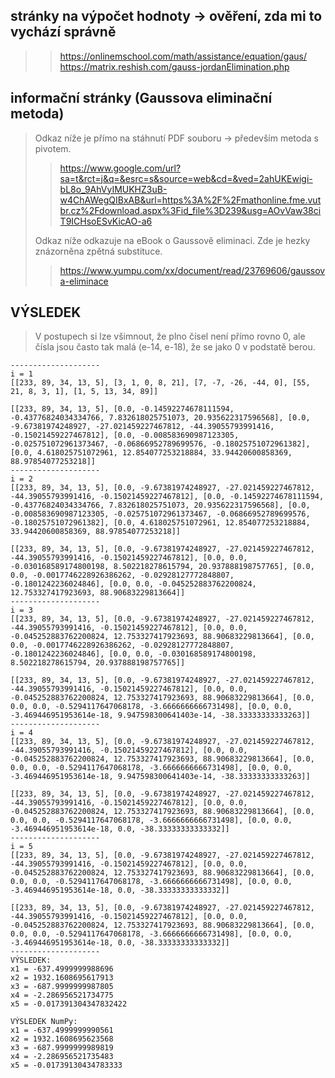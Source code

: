 ## stránky na výpočet hodnoty -> ověření, zda mi to vychází správně
>>https://onlinemschool.com/math/assistance/equation/gaus/
>>https://matrix.reshish.com/gauss-jordanElimination.php

## informační stránky (Gaussova eliminační metoda)
>Odkaz níže je přímo na stáhnutí PDF souboru -> především metoda s pivotem.
>>https://www.google.com/url?sa=t&rct=j&q=&esrc=s&source=web&cd=&ved=2ahUKEwigi-bL8o_9AhVyIMUKHZ3uB-w4ChAWegQIBxAB&url=https%3A%2F%2Fmathonline.fme.vutbr.cz%2Fdownload.aspx%3Fid_file%3D239&usg=AOvVaw38ciT9ICHsoESvKicAO-a6
>
>Odkaz níže odkazuje na eBook o Gaussově eliminaci. Zde je hezky znázorněna zpětná substituce.
>>https://www.yumpu.com/xx/document/read/23769606/gaussova-eliminace

## VÝSLEDEK
>V postupech si lze všimnout, že plno čísel není přímo rovno 0, ale čísla jsou často tak malá (e-14, e-18), že se jako 0 v podstatě berou.
```
--------------------
i = 1
[[233, 89, 34, 13, 5], [3, 1, 0, 8, 21], [7, -7, -26, -44, 0], [55, 21, 8, 3, 1], [1, 5, 13, 34, 89]]

[[233, 89, 34, 13, 5], [0.0, -0.14592274678111594, -0.43776824034334766, 7.832618025751073, 20.935622317596568], [0.0, -9.67381974248927, -27.021459227467812, -44.39055793991416, -0.15021459227467812], [0.0, -0.008583690987123305, -0.025751072961373467, -0.06866952789699576, -0.18025751072961382], [0.0, 4.618025751072961, 12.854077253218884, 33.94420600858369, 88.97854077253218]]
--------------------
i = 2
[[233, 89, 34, 13, 5], [0.0, -9.67381974248927, -27.021459227467812, -44.39055793991416, -0.15021459227467812], [0.0, -0.14592274678111594, -0.43776824034334766, 7.832618025751073, 20.935622317596568], [0.0, -0.008583690987123305, -0.025751072961373467, -0.06866952789699576, -0.18025751072961382], [0.0, 4.618025751072961, 12.854077253218884, 33.94420600858369, 88.97854077253218]]

[[233, 89, 34, 13, 5], [0.0, -9.67381974248927, -27.021459227467812, -44.39055793991416, -0.15021459227467812], [0.0, 0.0, -0.030168589174800198, 8.502218278615794, 20.937888198757765], [0.0, 0.0, -0.0017746228926386262, -0.02928127772848807, -0.1801242236024846], [0.0, 0.0, -0.045252883762200824, 12.753327417923693, 88.90683229813664]]
--------------------
i = 3
[[233, 89, 34, 13, 5], [0.0, -9.67381974248927, -27.021459227467812, -44.39055793991416, -0.15021459227467812], [0.0, 0.0, -0.045252883762200824, 12.753327417923693, 88.90683229813664], [0.0, 0.0, -0.0017746228926386262, -0.02928127772848807, -0.1801242236024846], [0.0, 0.0, -0.030168589174800198, 8.502218278615794, 20.937888198757765]]

[[233, 89, 34, 13, 5], [0.0, -9.67381974248927, -27.021459227467812, -44.39055793991416, -0.15021459227467812], [0.0, 0.0, -0.045252883762200824, 12.753327417923693, 88.90683229813664], [0.0, 0.0, 0.0, -0.5294117647068178, -3.6666666666731498], [0.0, 0.0, -3.469446951953614e-18, 9.947598300641403e-14, -38.33333333333263]]
--------------------
i = 4
[[233, 89, 34, 13, 5], [0.0, -9.67381974248927, -27.021459227467812, -44.39055793991416, -0.15021459227467812], [0.0, 0.0, -0.045252883762200824, 12.753327417923693, 88.90683229813664], [0.0, 0.0, 0.0, -0.5294117647068178, -3.6666666666731498], [0.0, 0.0, -3.469446951953614e-18, 9.947598300641403e-14, -38.33333333333263]]

[[233, 89, 34, 13, 5], [0.0, -9.67381974248927, -27.021459227467812, -44.39055793991416, -0.15021459227467812], [0.0, 0.0, -0.045252883762200824, 12.753327417923693, 88.90683229813664], [0.0, 0.0, 0.0, -0.5294117647068178, -3.6666666666731498], [0.0, 0.0, -3.469446951953614e-18, 0.0, -38.33333333333332]]
--------------------
i = 5
[[233, 89, 34, 13, 5], [0.0, -9.67381974248927, -27.021459227467812, -44.39055793991416, -0.15021459227467812], [0.0, 0.0, -0.045252883762200824, 12.753327417923693, 88.90683229813664], [0.0, 0.0, 0.0, -0.5294117647068178, -3.6666666666731498], [0.0, 0.0, -3.469446951953614e-18, 0.0, -38.33333333333332]]

[[233, 89, 34, 13, 5], [0.0, -9.67381974248927, -27.021459227467812, -44.39055793991416, -0.15021459227467812], [0.0, 0.0, -0.045252883762200824, 12.753327417923693, 88.90683229813664], [0.0, 0.0, 0.0, -0.5294117647068178, -3.6666666666731498], [0.0, 0.0, -3.469446951953614e-18, 0.0, -38.33333333333332]]
--------------------
VÝSLEDEK:
x1 = -637.4999999988696
x2 = 1932.1608695617913
x3 = -687.9999999987805
x4 = -2.286956521734775
x5 = -0.017391304347832422
 
VÝSLEDEK NumPy:
x1 = -637.4999999990561
x2 = 1932.1608695623568
x3 = -687.9999999989819
x4 = -2.286956521735483
x5 = -0.01739130434783333

```